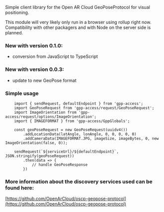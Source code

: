 Simple client library for the Open AR Cloud GeoPoseProtocol for visual positioning.

This module will very likely only run in a browser using rollup right now.
Compatibility with other packagers and with Node on the server side is planned.


### New with version 0.1.0:
- conversion from JavaScript to TypeScript

### New with version 0.0.3:
- update to new GeoPose format

### Simple usage
```
    import { sendRequest, defaultEndpoint } from 'gpp-access';
    import GeoPoseRequest from 'gpp-access/request/GeoPoseRequest';
    import ImageOrientation from 'gpp-access/request/options/ImageOrientation';
    import { IMAGEFORMAT } from 'gpp-access/GppGlobals';

    const geoPoseRequest = new GeoPoseRequest(uuidv4())
        .addLocationData(latAngle, lonAngle, 0, 0, 0, 0, 0)
        .addCameraData(IMAGEFORMAT.JPG, imageSize, imageBytes, 0, new ImageOrientation(false, 0));

    sendRequest(`${serviceUrl}/${defaultEndpoint}`, JSON.stringify(geoPoseRequest))
        .then(data => {
            // handle GeoPoseResponse
        })
```

### More information about the discovery services used can be found here:
[https://github.com/OpenArCloud/oscp-geopose-protocol](https://github.com/OpenArCloud/oscp-geopose-protocol)
